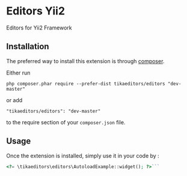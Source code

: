 Editors Yii2
============
Editors for Yii2 Framework

Installation
------------

The preferred way to install this extension is through [composer](http://getcomposer.org/download/).

Either run

```
php composer.phar require --prefer-dist tikaeditors/editors "dev-master"
```

or add

```
"tikaeditors/editors": "dev-master"
```

to the require section of your `composer.json` file.


Usage
-----

Once the extension is installed, simply use it in your code by  :

```php
<?= \tikaeditors\editors\AutoloadExample::widget(); ?>```